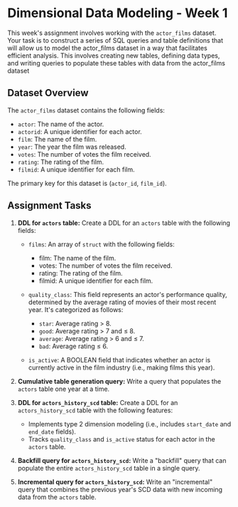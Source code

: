 # Dimensional Data Modeling - Week 1

This week's assignment involves working with the `actor_films` dataset. Your task is to construct a series of SQL queries and table definitions that will allow us to model the actor_films dataset in a way that facilitates efficient analysis. This involves creating new tables, defining data types, and writing queries to populate these tables with data from the actor_films dataset

## Dataset Overview

The `actor_films` dataset contains the following fields:

- `actor`: The name of the actor.
- `actorid`: A unique identifier for each actor.
- `film`: The name of the film.
- `year`: The year the film was released.
- `votes`: The number of votes the film received.
- `rating`: The rating of the film.
- `filmid`: A unique identifier for each film.

The primary key for this dataset is (`actor_id`, `film_id`).

## Assignment Tasks

1. **DDL for `actors` table:** Create a DDL for an `actors` table with the following fields:

   - `films`: An array of `struct` with the following fields:

     - film: The name of the film.
     - votes: The number of votes the film received.
     - rating: The rating of the film.
     - filmid: A unique identifier for each film.

   - `quality_class`: This field represents an actor's performance quality, determined by the average rating of movies of their most recent year. It's categorized as follows:
     - `star`: Average rating > 8.
     - `good`: Average rating > 7 and ≤ 8.
     - `average`: Average rating > 6 and ≤ 7.
     - `bad`: Average rating ≤ 6.
   - `is_active`: A BOOLEAN field that indicates whether an actor is currently active in the film industry (i.e., making films this year).

2. **Cumulative table generation query:** Write a query that populates the `actors` table one year at a time.
3. **DDL for `actors_history_scd` table:** Create a DDL for an `actors_history_scd` table with the following features:
   - Implements type 2 dimension modeling (i.e., includes `start_date` and `end_date` fields).
   - Tracks `quality_class` and `is_active` status for each actor in the `actors` table.
4. **Backfill query for `actors_history_scd`:** Write a "backfill" query that can populate the entire `actors_history_scd` table in a single query.
5. **Incremental query for `actors_history_scd`:** Write an "incremental" query that combines the previous year's SCD data with new incoming data from the `actors` table.

